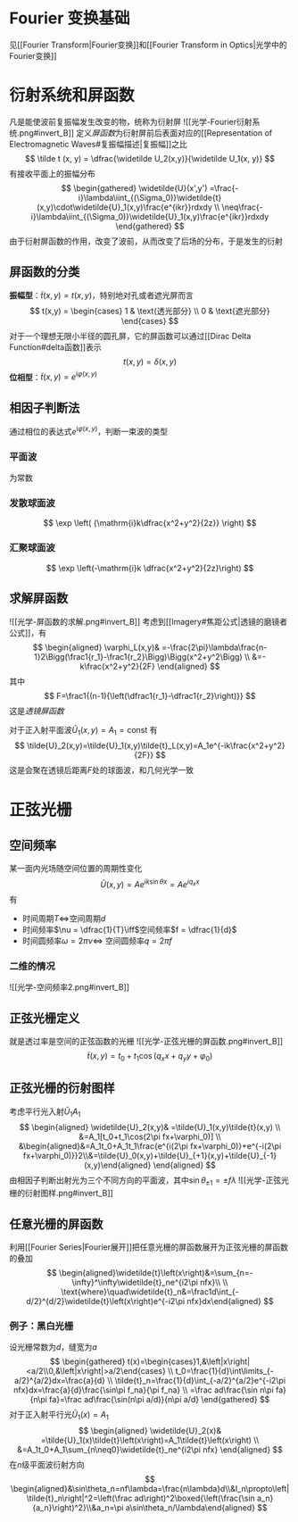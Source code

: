 # Fourier 变换基础
见[[Fourier Transform|Fourier变换]]和[[Fourier Transform in Optics|光学中的Fourier变换]]
# 衍射系统和屏函数
凡是能使波前复振幅发生改变的物，统称为衍射屏
![[光学-Fourier衍射系统.png#invert_B]]
定义*屏函数*为衍射屏前后表面对应的[[Representation of Electromagnetic Waves#复振幅描述|复振幅]]之比
$$
\tilde t (x, y) = \dfrac{\widetilde U_2(x,y)}{\widetilde U_1(x, y)}
$$
有接收平面上的振幅分布
$$
\begin{gathered}
\widetilde{U}(x',y') =\frac{-i}\lambda\iint_{(\Sigma_0)}\widetilde{t}(x,y)\cdot\widetilde{U}_1(x,y)\frac{e^{ikr}}rdxdy \\
\neq\frac{-i}\lambda\iint_{(\Sigma_0)}\widetilde{U}_1(x,y)\frac{e^{ikr}}rdxdy 
\end{gathered}
$$
由于衍射屏函数的作用，改变了波前，从而改变了后场的分布，于是发生的衍射
## 屏函数的分类
**振幅型**：$\tilde t (x,y) = t(x, y)$，特别地对孔或者遮光屏而言
$$
t(x,y) = \begin{cases}
1 & \text{透光部分} \\
0 & \text{遮光部分}
\end{cases}
$$
对于一个理想无限小半径的圆孔屏，它的屏函数可以通过[[Dirac Delta Function#delta函数]]表示
$$
t(x,y) = \delta(x,y)
$$
**位相型**：$\tilde t(x,y) = e^{\mathrm{i}\varphi(x, y)}$
## 相因子判断法
通过相位的表达式$e^{\mathrm{i}\varphi(x,y)}$，判断一束波的类型
### 平面波
为常数
### 发散球面波
$$
\exp \left( {\mathrm{i}k\dfrac{x^2+y^2}{2z}} \right) 
$$
### 汇聚球面波
$$
\exp \left(-\mathrm{i}k \dfrac{x^2+y^2}{2z}\right)
$$
## 求解屏函数
![[光学-屏函数的求解.png#invert_B]]
考虑到[[Imagery#焦距公式|透镜的磨镜者公式]]，有
$$
\begin{aligned}
\varphi_L(x,y)& =-\frac{2\pi}\lambda\frac{n-1}2\Bigg(\frac1{r_1}-\frac1{r_2}\Bigg)\Bigg(x^2+y^2\Bigg)  \\
&=-k\frac{x^2+y^2}{2F} 
\end{aligned}
$$
其中
$$
F=\frac1{(n-1){\left(\dfrac1{r_1}-\dfrac1{r_2}\right)}}
$$
这是*透镜屏函数*

对于正入射平面波$\widetilde U_1(x,y) = A_1 = \text{const}$
有
$$
\tilde{U}_2(x,y)=\tilde{U}_1(x,y)\tilde{t}_L(x,y)=A_1e^{-ik\frac{x^2+y^2}{2F}}
$$
这是会聚在透镜后距离$F$处的球面波，和几何光学一致
# 正弦光栅
## 空间频率
某一面内光场随空间位置的周期性变化
$$
\tilde{U}(x,y)=Ae^{ik\sin\theta x}=Ae^{iq_xx}
$$
有
- 时间周期$T\iff$空间周期$d$
- 时间频率$\nu = \dfrac{1}{T}\iff$空间频率$f = \dfrac{1}{d}$
- 时间圆频率$\omega = 2\pi \nu\iff$ 空间圆频率$q=2\pi f$
### 二维的情况
![[光学-空间频率2.png#invert_B]]
## 正弦光栅定义
就是透过率是空间的正弦函数的光栅
![[光学-正弦光栅的屏函数.png#invert_B]]
$$
\tilde{t}\left(x,y\right)=t_0+t_1\cos\left(q_xx+q_yy+\varphi_0\right)
$$
## 正弦光栅的衍射图样
考虑平行光入射$\widetilde U_1 A_1$
$$
\begin{aligned}
\widetilde{U}_2(x,y)& =\tilde{U}_1(x,y)\tilde{t}(x,y)  \\
&=A_1[t_0+t_1\cos(2\pi fx+\varphi_0)] \\
&\begin{aligned}&=A_1t_0+A_1t_1\frac{e^{i(2\pi fx+\varphi_0)}+e^{-i(2\pi fx+\varphi_0)}}2\\&=\tilde{U}_0(x,y)+\tilde{U}_{+1}(x,y)+\tilde{U}_{-1}(x,y)\end{aligned}
\end{aligned}
$$
由相因子判断出射光为三个不同方向的平面波，其中$\sin\theta_{\pm1} = \pm f\lambda$
![[光学-正弦光栅的衍射图样.png#invert_B]]
## 任意光栅的屏函数
利用[[Fourier Series|Fourier展开]]把任意光栅的屏函数展开为正弦光栅的屏函数的叠加
$$
\begin{aligned}\widetilde{t}\left(x\right)&=\sum_{n=-\infty}^\infty\widetilde{t}_ne^{i2\pi nfx}\\ \\
\text{where}\quad\widetilde{t}_n&=\frac1d\int_{-d/2}^{d/2}\widetilde{t}\left(x\right)e^{-i2\pi nfx}dx\end{aligned}
$$
### 例子：黑白光栅
设光栅常数为$d$，缝宽为$a$
$$
\begin{gathered}
t(x)=\begin{cases}1,&\left|x\right|<a/2\\0,&\left|x\right|>a/2\end{cases} \\
t_0=\frac{1}{d}\int\limits_{-a/2}^{a/2}dx=\frac{a}{d} \\
\tilde{t}_n=\frac{1}{d}\int_{-a/2}^{a/2}e^{-i2\pi nfx}dx=\frac{a}{d}\frac{\sin\pi f_na}{\pi f_na} \\
=\frac ad\frac{\sin n\pi fa}{n\pi fa}=\frac ad\frac{\sin(n\pi a/d)}{n\pi a/d} 
\end{gathered}
$$
对于正入射平行光$\widetilde U_1(x) = A_1$
$$
\begin{aligned}
\widetilde{U}_2(x)& =\tilde{U}_1(x)\tilde{t}\left(x\right)=A_1\tilde{t}\left(x\right)  \\
&=A_1t_0+A_1\sum_{n\neq0}\widetilde{t}_ne^{i2\pi nfx}
\end{aligned}
$$
在$n$级平面波衍射方向
$$
\begin{aligned}&\sin\theta_n=nf\lambda=\frac{n\lambda}d\\&I_n\propto\left|\tilde{t}_n\right|^2=\left(\frac ad\right)^2\boxed{\left(\frac{\sin a_n}{a_n}\right)^2}\\&a_n=\pi a\sin\theta_n/\lambda\end{aligned}
$$

